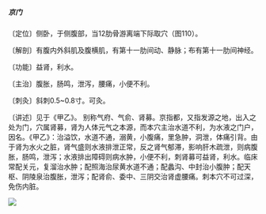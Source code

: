 ##### 京门

〔定位〕侧卧，于侧腹部，当12肋骨游离端下际取穴（图110）。

〔解剖〕有腹内外斜肌及腹横肌，有第十一肋间动、静脉；布有第十一肋间神经。

〔功能〕益肾，利水。

〔主治〕腹胀，肠鸣，泄泻，腰痛，小便不利。

〔刺灸〕斜刺0.5~0.8寸。可灸。

〔讲述〕见于《甲乙》。 别称气府、气俞、肾募。京指都，又指发源之地，出入之处为门，穴属肾募，肾为人体元气之本源，而本穴主治水道不利，为水液之门户，因名。《甲乙》：治溢饮，水道不通，溺黄，小腹痛，里急肿，洞泄，体痛引背。由于肾为水火之脏，肾气盛则水液排泄正常，反之肾气郁滞，影响肝木疏泄，则病腹胀，肠鸣，泄泻；水液排出障碍则病水肿，小便不利，刺肾募可益肾，利水。临床常配关元，复溜治水肿；配照海治尿黄水道不通；配蠡沟、中封治小腹肿；配天枢、阴陵泉治腹胀，泄泻；配肾俞、委中、三阴交治肾虚腰痛。刺本穴不可过深，免伤内脏。

![](./img/图110.jpg)
